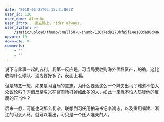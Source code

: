 ```yaml
---
date: '2018-02-25T02:15:41.863Z'
user_id: 120
user_name: Alex Wu
user_intro: 一直在路上，rider always.
user_avatar: >-
    /static/upload/thumb/small50-u-thumb-120b7ed9270bfa5f14e183da98d48ee79ddc81ab986.png
upvote: 19
downvote: 0
comments:
    - ''
    - ''
---
```


说下与此事一起的吉利，我第一反应是，习当局要收购海外优质资产，的确，这比收购什么球队、酒店要好多了，表面上看。

但是转念一想，如果是习当局的意志，为什么要派这么一个妹夫出马？难道不怕大众议论吗？习借反腐名义在官商场打掉如此多的人，如此一来就不怕人质疑他的反腐的正当性？

后来一想，可能也没那么复杂。联想到习任用拍马书记李鸿忠，以及重用福建、浙江的习派人马，就可以看出，习只是一个任人唯亲的人。
